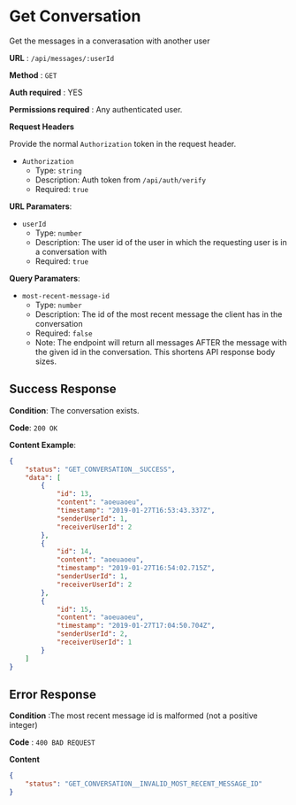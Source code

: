 # Get Conversation

Get the messages in a converasation with another user

**URL** : `/api/messages/:userId`

**Method** : `GET`

**Auth required** : YES

**Permissions required** : Any authenticated user.

**Request Headers**

Provide the normal `Authorization` token in the request header.

* `Authorization`
  * Type: `string`
  * Description: Auth token from `/api/auth/verify`
  * Required: `true`

**URL Paramaters**:
* `userId`
  * Type: `number`
  * Description: The user id of the user in which the requesting user is in a conversation with
  * Required: `true`

**Query Paramaters**:
* `most-recent-message-id`
  * Type: `number`
  * Description: The id of the most recent message the client has in the conversation
  * Required: `false`
  * Note: The endpoint will return all messages AFTER the message with the given id in the conversation. This shortens API response body sizes.

## Success Response

**Condition**: The conversation exists.

**Code**: `200 OK`

**Content Example**:

```json
{
    "status": "GET_CONVERSATION__SUCCESS",
    "data": [
        {
            "id": 13,
            "content": "aoeuaoeu",
            "timestamp": "2019-01-27T16:53:43.337Z",
            "senderUserId": 1,
            "receiverUserId": 2
        },
        {
            "id": 14,
            "content": "aoeuaoeu",
            "timestamp": "2019-01-27T16:54:02.715Z",
            "senderUserId": 1,
            "receiverUserId": 2
        },
        {
            "id": 15,
            "content": "aoeuaoeu",
            "timestamp": "2019-01-27T17:04:50.704Z",
            "senderUserId": 2,
            "receiverUserId": 1
        }
    ]
}
```

## Error Response

**Condition** :The most recent message id is malformed (not a positive integer)

**Code** : `400 BAD REQUEST`

**Content**

```json
{
    "status": "GET_CONVERSATION__INVALID_MOST_RECENT_MESSAGE_ID"
}
```
